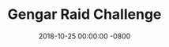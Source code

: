 ---
title: Gengar Raid Challenge
date: 2018-10-25 00:00:00 -0800
event_start: 20181103T110000
event_end: 20181103T140000
event_tzname: PDT
tags:
 - pokemongo
 - pokemongoedmonton
---